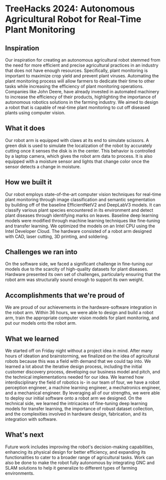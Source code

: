 # TreeHacks 2024: Autonomous Agricultural Robot for Real-Time Plant Monitoring

## Inspiration
Our inspiration for creating an autonomous agricultural robot stemmed from the need for more efficient and precise agricultural practices in an industry that does not have enough resources. Specifically, plant monitoring is important to maximize crop yield and prevent plant viruses. Automating the plant monitoring process will allow farmers to dedicate their time to other tasks while increasing the efficiency of plant monitoring operations. Companies like John Deere, have already invested in automated machinery to increase the efficiency of their products, highlighting the importance of autonomous robotics solutions in the farming industry. We aimed to design a robot that is capable of real-time plant monitoring to cut off diseased plants using computer vision. 

## What it does
Our robot arm is equipped with claws at its end to simulate scissors. A green disk is used to simulate the localization of the robot by accurately cutting once it senses the disk is in the center. This behavior is controlled by a laptop camera, which gives the robot arm data to process. It is also equipped with a moisture sensor and lights that change color once the sensor detects a change in moisture. 

## How we built it
Our robot employs state-of-the-art computer vision techniques for real-time plant monitoring through image classification and semantic segmentation by building off of the baseline EfficientNetV2 and DeepLabV3 models. It can classify various plant species encountered in its environment and detect plant diseases through identifying marks on leaves. Baseline deep learning models were modified through machine learning techniques like fine-tuning and transfer learning. We optimized the models on an Intel CPU using the Intel Developer Cloud. The hardware consisted of a robot arm designed with CAD, laser cutting, 3D printing, and soldering. 

## Challenges we ran into
On the software side, we faced a significant challenge in fine-tuning our models due to the scarcity of high-quality datasets for plant diseases. Hardware presented its own set of challenges, particularly ensuring that the robot arm was structurally sound enough to support its own weight.

## Accomplishments that we're proud of
We are proud of our achievements in the hardware-software integration in the robot arm. Within 36 hours, we were able to design and build a robot arm, train the appropriate computer vision models for plant monitoring, and put our models onto the robot arm. 

## What we learned
We started off on Friday night without a project idea in mind. After many hours of ideation and brainstorming, we finalized on the idea of agricultural robots because this was a field with demand that we could tap into. We learned a lot about the iterative design process, including the initial customer discovery process, developing our business model and pitch, and the technical implementations needed for our idea. We learned how interdisciplinary the field of robotics is- in our team of four, we have a robot perception engineer, a machine learning engineer, a mechatronics engineer, and a mechanical engineer. By leveraging all of our strengths, we were able to deploy our initial software onto a robot arm we designed. On the technical side, we learned the intricacies of fine-tuning deep learning models for transfer learning, the importance of robust dataset collection, and the complexities involved in hardware design, fabrication, and its integration with software. 

## What's next 
Future work includes improving the robot's decision-making capabilities, enhancing its physical design for better efficiency, and expanding its functionalities to cater to a broader range of agricultural tasks. Work can also be done to make the robot fully autonomous by integrating GNC and SLAM solutions to help it generalize to different types of farming environments. 
